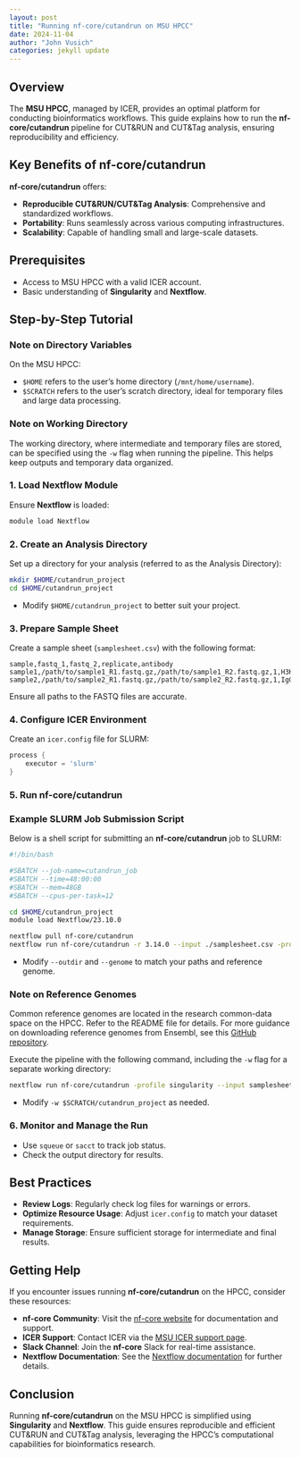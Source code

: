 ```yaml
---
layout: post
title: "Running nf-core/cutandrun on MSU HPCC"
date: 2024-11-04
author: "John Vusich"
categories: jekyll update
---
```


## Overview
The **MSU HPCC**, managed by ICER, provides an optimal platform for conducting bioinformatics workflows. This guide explains how to run the **nf-core/cutandrun** pipeline for CUT&RUN and CUT&Tag analysis, ensuring reproducibility and efficiency.

## Key Benefits of nf-core/cutandrun
**nf-core/cutandrun** offers:

- **Reproducible CUT&RUN/CUT&Tag Analysis**: Comprehensive and standardized workflows.
- **Portability**: Runs seamlessly across various computing infrastructures.
- **Scalability**: Capable of handling small and large-scale datasets.

## Prerequisites
- Access to MSU HPCC with a valid ICER account.
- Basic understanding of **Singularity** and **Nextflow**.

## Step-by-Step Tutorial

### Note on Directory Variables
On the MSU HPCC:
- `$HOME` refers to the user’s home directory (`/mnt/home/username`).
- `$SCRATCH` refers to the user’s scratch directory, ideal for temporary files and large data processing.

### Note on Working Directory
The working directory, where intermediate and temporary files are stored, can be specified using the `-w` flag when running the pipeline. This helps keep outputs and temporary data organized.

### 1. Load Nextflow Module
Ensure **Nextflow** is loaded:
```bash
module load Nextflow
```

### 2. Create an Analysis Directory
Set up a directory for your analysis (referred to as the Analysis Directory):
```bash
mkdir $HOME/cutandrun_project
cd $HOME/cutandrun_project
```
- Modify `$HOME/cutandrun_project` to better suit your project.

### 3. Prepare Sample Sheet
Create a sample sheet (`samplesheet.csv`) with the following format:
```csv
sample,fastq_1,fastq_2,replicate,antibody
sample1,/path/to/sample1_R1.fastq.gz,/path/to/sample1_R2.fastq.gz,1,H3K27me3
sample2,/path/to/sample2_R1.fastq.gz,/path/to/sample2_R2.fastq.gz,1,IgG
```
Ensure all paths to the FASTQ files are accurate.

### 4. Configure ICER Environment
Create an `icer.config` file for SLURM:
```groovy
process {
    executor = 'slurm'
}
```

### 5. Run nf-core/cutandrun

### Example SLURM Job Submission Script
Below is a shell script for submitting an **nf-core/cutandrun** job to SLURM:

```bash
#!/bin/bash

#SBATCH --job-name=cutandrun_job
#SBATCH --time=48:00:00
#SBATCH --mem=48GB
#SBATCH --cpus-per-task=12

cd $HOME/cutandrun_project
module load Nextflow/23.10.0

nextflow pull nf-core/cutandrun
nextflow run nf-core/cutandrun -r 3.14.0 --input ./samplesheet.csv -profile singularity --outdir ./cutandrun_results --genome GRCh38 -work-dir $SCRATCH/cutandrun_work -c ./nextflow.config
```
- Modify `--outdir` and `--genome` to match your paths and reference genome.

### Note on Reference Genomes
Common reference genomes are located in the research common-data space on the HPCC. Refer to the README file for details. For more guidance on downloading reference genomes from Ensembl, see this [GitHub repository](https://github.com/johnvusich/reference-genomes).

Execute the pipeline with the following command, including the `-w` flag for a separate working directory:

```bash
nextflow run nf-core/cutandrun -profile singularity --input samplesheet.csv --genome GRCh38 -c icer.config -w $SCRATCH/cutandrun_project
```
- Modify `-w $SCRATCH/cutandrun_project` as needed.

### 6. Monitor and Manage the Run
- Use `squeue` or `sacct` to track job status.
- Check the output directory for results.

## Best Practices
- **Review Logs**: Regularly check log files for warnings or errors.
- **Optimize Resource Usage**: Adjust `icer.config` to match your dataset requirements.
- **Manage Storage**: Ensure sufficient storage for intermediate and final results.

## Getting Help
If you encounter issues running **nf-core/cutandrun** on the HPCC, consider these resources:
- **nf-core Community**: Visit the [nf-core website](https://nf-co.re) for documentation and support.
- **ICER Support**: Contact ICER via the [MSU ICER support page](https://icer.msu.edu/contact).
- **Slack Channel**: Join the **nf-core** Slack for real-time assistance.
- **Nextflow Documentation**: See the [Nextflow documentation](https://www.nextflow.io/docs/latest/index.html) for further details.

## Conclusion
Running **nf-core/cutandrun** on the MSU HPCC is simplified using **Singularity** and **Nextflow**. This guide ensures reproducible and efficient CUT&RUN and CUT&Tag analysis, leveraging the HPCC’s computational capabilities for bioinformatics research.

